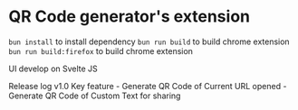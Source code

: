 # QR Code generator's extension

`bun install` to install dependency
`bun run build` to build chrome extension
`bun run build:firefox` to build chrome extension

UI develop on Svelte JS

Release log
v1.0
    Key feature
    - Generate QR Code of Current URL opened
    - Generate QR Code of Custom Text for sharing